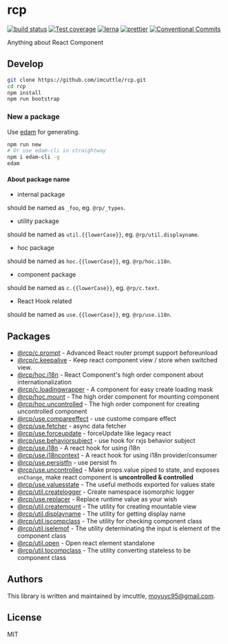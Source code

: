 # rcp

[![build status](https://img.shields.io/travis/imcuttle/rcp/master.svg?style=flat-square)](https://travis-ci.org/imcuttle/rcp)
[![Test coverage](https://img.shields.io/codecov/c/github/imcuttle/rcp.svg?style=flat-square)](https://codecov.io/github/imcuttle/rcp?branch=master)
[![lerna](https://img.shields.io/badge/maintained%20with-lerna-cc00ff.svg)](https://lernajs.io/)
[![prettier](https://img.shields.io/badge/code_style-prettier-ff69b4.svg?style=flat-square)](https://prettier.io/)
[![Conventional Commits](https://img.shields.io/badge/Conventional%20Commits-1.0.0-yellow.svg)](https://conventionalcommits.org)

Anything about React Component

## Develop

```bash
git clone https://github.com/imcuttle/rcp.git
cd rcp
npm install
npm run bootstrap
```

### New a package

Use [edam](https://github.com/imcuttle/edam) for generating.

```bash
npm run new
# Or use edam-cli in straightway
npm i edam-cli -g
edam
```

#### About package name

- internal package

should be named as `_foo`, eg. `@rp/_types`.

- utility package

should be named as `util.{{lowerCase}}`, eg. `@rp/util.displayname`.

- hoc package

should be named as `hoc.{{lowerCase}}`, eg. `@rp/hoc.i18n`.

- component package

should be named as `c.{{lowerCase}}`, eg. `@rp/c.text`.

- React Hook related

should be named as `use.{{lowerCase}}`, eg. `@rp/use.i18n`.

## Packages

- [@rcp/c.prompt](packages/c.prompt) - Advanced React router prompt support beforeunload  
- [@rcp/c.keepalive](packages/c.keepalive) - Keep react component view / store when switched view.  
- [@rcp/hoc.i18n](packages/hoc.i18n) - React Component's high order component about internationalization  
- [@rcp/c.loadingwrapper](packages/c.loadingwrapper) - A component for easy create loading mask  
- [@rcp/hoc.mount](packages/hoc.mount) - The high order component for mounting component  
- [@rcp/hoc.uncontrolled](packages/hoc.uncontrolled) - The high order component for creating uncontrolled component  
- [@rcp/use.compareeffect](packages/use.compareeffect) - use custome compare effect  
- [@rcp/use.fetcher](packages/use.fetcher) - async data fetcher  
- [@rcp/use.forceupdate](packages/use.forceupdate) - forceUpdate like legacy react  
- [@rcp/use.behaviorsubject](packages/use.behaviorsubject) - use hook for rxjs behavior subject  
- [@rcp/use.i18n](packages/use.i18n) - A react hook for using i18n  
- [@rcp/use.i18ncontext](packages/use.i18ncontext) - A react hook for using i18n provider/consumer  
- [@rcp/use.persistfn](packages/use.persistfn) - use persist fn  
- [@rcp/use.uncontrolled](packages/use.uncontrolled) - Make props.value piped to state, and exposes `onChange`, make react component is **uncontrolled & controlled**  
- [@rcp/use.valuesstate](packages/use.valuesstate) - The useful methods exported for values state  
- [@rcp/util.createlogger](packages/util.createlogger) - Create namespace isomorphic logger  
- [@rcp/use.replacer](packages/use.replacer) - Replace runtime value as your wish  
- [@rcp/util.createmount](packages/util.createmount) - The utility for creating mountable view  
- [@rcp/util.displayname](packages/util.displayname) - The utility for getting display name  
- [@rcp/util.iscompclass](packages/util.iscompclass) - The utility for checking component class  
- [@rcp/util.iselemof](packages/util.iselemof) - The utility determinating the input is element of the component class  
- [@rcp/util.open](packages/util.open) - Open react element standalone  
- [@rcp/util.tocompclass](packages/util.tocompclass) - The utility converting stateless to be component class  


## Authors

This library is written and maintained by imcuttle, [moyuyc95@gmail.com](mailto:moyuyc95@gmail.com).

## License

MIT
